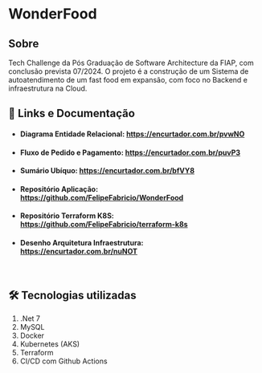 
# WonderFood

## Sobre
Tech Challenge da Pós Graduação de Software Architecture da FIAP, com conclusão prevista 07/2024.
O projeto é a construção de um Sistema de autoatendimento de um fast food em expansão, com foco no Backend e infraestrutura na Cloud.
<br>

## :scroll: Links e Documentação
- #### Diagrama Entidade Relacional: https://encurtador.com.br/pvwNO
- #### Fluxo de Pedido e Pagamento: https://encurtador.com.br/puvP3
- #### Sumário Ubíquo: https://encurtador.com.br/bfVY8
- #### Repositório Aplicação: https://github.com/FelipeFabricio/WonderFood
- #### Repositório Terraform K8S: https://github.com/FelipeFabricio/terraform-k8s
- #### Desenho Arquitetura Infraestrutura: https://encurtador.com.br/nuNOT
<br>

## :hammer_and_wrench:  Tecnologias utilizadas

1. .Net 7
3. MySQL
4. Docker
5. Kubernetes (AKS)
7. Terraform
8. CI/CD com Github Actions
<br>

